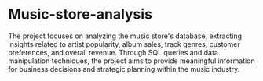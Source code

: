 # Music-store-analysis
The project focuses on analyzing the music store's database, extracting insights related to artist popularity, album sales, track genres, customer preferences, and overall revenue. Through SQL queries and data manipulation techniques, the project aims to provide meaningful information for business decisions and strategic planning within the music industry.
